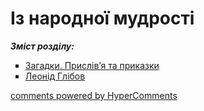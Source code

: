 <div id="hypercomments_widget" class="js-hypercomments-widget invisible"></div>

# Із народної мудрості

<b><i>Зміст розділу:</i></b>

<ul type="square">
<li class="chapter " data-level="1" data-path="zagadky_pryslivya_ta_prikazky.html">
        <a href="zagadky_pryslivya_ta_prikazky.html">
                <b></b>
            Загадки. Прислів’я та приказки
        </a>
</li>
<li class="chapter " data-level="2" data-path="glibov.html">
        <a href="glibov.html">
                <b></b>
            Леонід Глібов
        </a>
</li>
    </ul>

<div class="js-hypercomments-container">
<a href="http://hypercomments.com" class="hc-link" title="comments widget">comments powered by HyperComments</a>
</div>